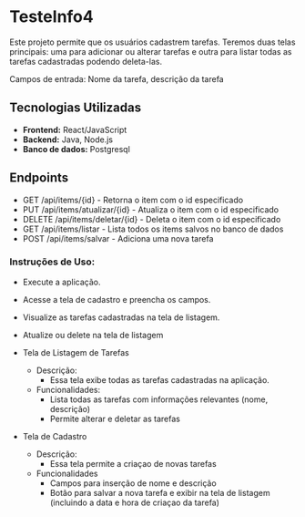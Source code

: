 # TesteInfo4

Este projeto permite que os usuários cadastrem tarefas.
Teremos duas telas principais: uma para adicionar ou alterar tarefas e outra para listar todas as tarefas cadastradas podendo deleta-las.

Campos de entrada: Nome da tarefa, descrição da tarefa

## Tecnologias Utilizadas

* **Frontend:** React/JavaScript
* **Backend:** Java, Node.js
* **Banco de dados:** Postgresql

## Endpoints

* GET /api/items/{id} - Retorna o item com o id especificado
* PUT /api/items/atualizar/{id} - Atualiza o item com o id especificado
* DELETE /api/items/deletar/{id} - Deleta o item com o id especificado
* GET /api/items/listar - Lista todos os items salvos no banco de dados
* POST /api/items/salvar - Adiciona uma nova tarefa

### Instruções de Uso:

* Execute a aplicação.
* Acesse a tela de cadastro e preencha os campos.
* Visualize as tarefas cadastradas na tela de listagem.
* Atualize ou delete na tela de listagem

* Tela de Listagem de Tarefas
  * Descrição:
    * Essa tela exibe todas as tarefas cadastradas na aplicação.
  * Funcionalidades:
    * Lista todas as tarefas com informações relevantes (nome, descrição)
    * Permite alterar e deletar as tarefas
* Tela de Cadastro
  *  Descrição:
      *  Essa tela permite a criaçao de novas tarefas
  *  Funcionalidades
      * Campos para inserção de nome e descrição
      * Botão para salvar a nova tarefa e exibir na tela de listagem (incluindo a data e hora de criaçao da tarefa)
